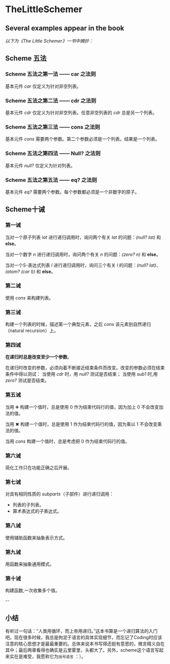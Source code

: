 # TheLittleSchemer
Several examples appear in the book
---
*以下为《The Little Schemer》一书中摘抄：*

## Scheme 五法

### Scheme 五法之第一法 —— car 之法则

基本元件 *car* 仅定义为针对非空列表。

### Scheme 五法之第二法 —— cdr 之法则

基本元件 *cdr* 仅定义为针对非空列表。任意非空列表的 *cdr* 总是另一个列表。

### Scheme 五法之第三法 —— cons 之法则

基本元件 *cons* 需要两个参数。第二个参数必须是一个列表。结果是一个列表。

### Scheme 五法之第四法 —— Null? 之法则

基本元件 *null?* 仅定义为针对列表。

### Scheme 五法之第五法 —— eq? 之法则

基本元件 *eq?* 需要两个参数。每个参数都必须是一个非数字的原子。

## Scheme十诫

### 第一诫

当对一个原子列表 *lat* 进行递归调用时，询问两个有关 *lat* 的问题：*(null? lat)* 和 **else**。

当对一个数字 *n* 进行递归调用时，询问两个有关 *n* 的问题：*(zero? n)* 和 **else**。

当对一个S-表达式列表 *l* 进行递归调用时，询问三个有关 *l* 的问题：*(null? lat)*、*(atom? (car l))* 和 **else**。

### 第二诫

使用 *cons* 来构建列表。

### 第三诫

构建一个列表的时候，描述第一个典型元素，之后 *cons* 该元素到自然递归（natural recursion）上。

### 第四诫

**在递归时总是改变至少一个参数**。

在递归时改变的参数，必须向着不断接近结束条件而改变。改变的参数必须在结束条件中得以测试：
当使用 *cdr* 时，用 *null?* 测试是否结束；
当使用 *sub1* 时,用 *zero?* 测试是否结束。

### 第五诫

当用 ➕ 构建一个值时，总是使用 0 作为结束代码行的值，因为加上 0 不会改变加法的值。

当用 ✖ 构建一个值时，总是使用 1 作为结柬代码行的值，因为乘以 1 不会改变乘法的值。

当用 *cons* 构建一个值时，总是考虑把 0 作为结束代码行的值。

### 第六诫

简化工作只在功能正确之后开展。

### 第七诫

对具有相同性质的 *subparts*（子部件）进行递归调用：

- 列表的子列表。
- 算术表达式的子表达式。

### 第八诫

使用辅助函数来抽象表示方式。

### 第九诫

用函数来抽象通用模式。

### 第十诫

构建函数,一次收集多个值。

--
## 小结
有听过一句话：“人类用循环，而上帝用递归。”这本书算是一个递归算法的入门吧。现在很多时候，我总是拘泥于语言的具体实现细节，而忘记了Coding时应该注意的核心思想才是最最重要的。总体来说本书写得还挺有意思的，微言精义自在其中；最后两章看得也确实是云里雾里，头都大了。另外，scheme这个语言写起来实在是难受，我愿称它为`括号语言` ：）。
